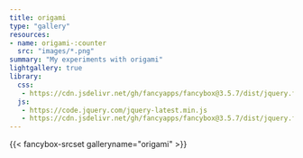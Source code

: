 ```yaml
---
title: origami
type: "gallery"
resources:
- name: origami-:counter
  src: "images/*.png"
summary: "My experiments with origami"
lightgallery: true
library:
  css:
   - https://cdn.jsdelivr.net/gh/fancyapps/fancybox@3.5.7/dist/jquery.fancybox.min.css
  js:
   - https://code.jquery.com/jquery-latest.min.js
   - https://cdn.jsdelivr.net/gh/fancyapps/fancybox@3.5.7/dist/jquery.fancybox.min.js
---
```



{{< fancybox-srcset galleryname="origami" >}}
